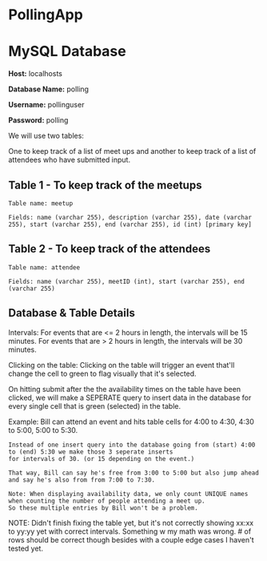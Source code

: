 # PollingApp

# MySQL Database
**Host:** localhosts

**Database Name:** polling

**Username:** pollinguser

**Password:** polling

We will use two tables:

One to keep track of a list of meet ups and another to keep track of a list of attendees who have submitted input.

## Table 1 - To keep track of the meetups

    Table name: meetup

    Fields: name (varchar 255), description (varchar 255), date (varchar 255), start (varchar 255), end (varchar 255), id (int) [primary key]



## Table 2 - To keep track of the attendees

    Table name: attendee

    Fields: name (varchar 255), meetID (int), start (varchar 255), end (varchar 255)


## Database & Table Details

Intervals:
    For events that are <= 2 hours in length, the intervals will be 15 minutes.
    For events that are > 2 hours in length, the intervals will be 30 minutes.

Clicking on the table:
    Clicking on the table will trigger an event that'll change the cell to green to flag visually that it's selected.

On hitting submit after the the availability times on the table have been clicked, we will make a SEPERATE query to insert data in the database for every single cell that is green (selected) in the table.

Example: 
    Bill can attend an event and hits table cells for 4:00 to 4:30, 4:30 to 5:00, 5:00 to 5:30.

    Instead of one insert query into the database going from (start) 4:00 to (end) 5:30 we make those 3 seperate inserts
    for intervals of 30. (or 15 depending on the event.)

    That way, Bill can say he's free from 3:00 to 5:00 but also jump ahead and say he's also from from 7:00 to 7:30.

    Note: When displaying availability data, we only count UNIQUE names when counting the number of people attending a meet up.
    So these multiple entries by Bill won't be a problem.



NOTE: Didn't finish fixing the table yet, but it's not correctly showing xx:xx to yy:yy yet with correct intervals. Something w my math was wrong. # of rows should be correct though besides with a couple edge cases I haven't tested yet.
